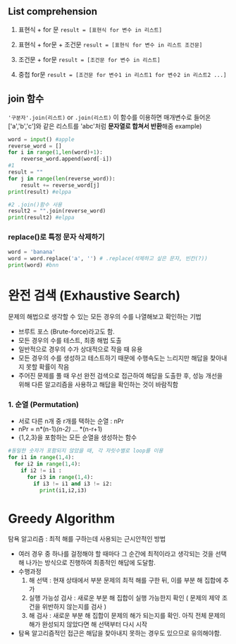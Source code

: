 ## List comprehension

1. 표현식 + for 문
  `result = [표현식 for 변수 in 리스트]`
  
2. 표현식 + for문 + 조건문
  `result = [표현식 for 변수 in 리스트 조건문]`

3. 조건문 + for문
  `result = [조건문 for 변수 in 리스트]`
  
4. 중첩 for문
  `result = [조건문 for 변수1 in 리스트1 for 변수2 in 리스트2 ...]`

## join 함수
`'구분자'.join(리스트)` or `.join(리스트)`
이 함수를 이용하면 매개변수로 들어온 ['a','b','c']와 같은 리스트를 'abc'처럼 **문자열로 합쳐서 반환**해줌
example)
```python
word = input() #apple
reverse_word = []
for i in range(1,len(word)+1):
    reverse_word.append(word[-i])
#1
result = ""
for j in range(len(reverse_word)):
    result += reverse_word[j]
print(result) #elppa

#2 .join()함수 사용
result2 = "".join(reverse_word)
print(result2) #elppa
```

### replace()로 특정 문자 삭제하기
```python
word = 'banana'
word = word.replace('a', '') # .replace(삭제하고 싶은 문자, 빈칸(?))
print(word) #bnn
```


# 완전 검색 (Exhaustive Search)
문제의 해법으로 생각할 수 있는 모든 경우의 수를 나열해보고 확인하는 기법
- 브루트 포스 (Brute-force)라고도 함. 
- 모든 경우의 수를 테스트, 최종 해법 도출
- 일반적으로 경우의 수가 상대적으로 작을 때 유용
- 모든 경우의 수를 생성하고 테스트하기 때문에 수행속도는 느리지만 해답을 찾아내지 못할 확률이 작음
- 주어진 문제를 풀 때  우선 완전 검색으로 접근하여 해답을 도출한 후, 성능 개선을 위해 다른 알고리즘을 사용하고 해답을 확인하는 것이 바람직함

### 1. 순열 (Permutation)
- 서로 다른 n개 중 r개를 택하는 순열 : nPr
- nPr = n*(n-1)*(n-2)* ... *(n-r+1)
- {1,2,3}을 포함하는 모든 순열을 생성하는 함수
```python
#동일한 숫자가 포함되지 않았을 때, 각 자릿수별로 loop를 이용
for i1 in range(1,4):
  for i2 in range(1,4):
    if i2 != i1 : 
      for i3 in range(1,4):
        if i3 != i1 and i3 != i2:
          print(i1,i2,i3)
```

# Greedy Algorithm
탐욕 알고리즘 : 최적 해를 구하는데 사용되는 근시안적인 방법
- 여러 경우 중 하나를 걸정해야 할 때마다 그 순간에 최적이라고 생각되는 것을 선택해 나가는 방식으로 진행하여 최종적인 해답에 도달함.
- 수행과정
  1. 해 선택 : 현재 상태에서 부분 문제의 최적 해를 구한 뒤, 이를 부분 해 집합에 추가
  2. 실행 가능성 검사 : 새로운 부분 해 집합이 실행 가능한지 확인
   ( 문제의 제약 조건을 위반하지 않는지를 검사 )
  3. 해 검사 : 새로운 부분 해 집합이 문제의 해가 되는지를 확인.
      아직 전체 문제의 해가 완성되지 않았다면 해 선택부터 다시 시작
- 탐욕 알고리즘적인 접근은 해답을 찾아내지 못하는 경우도 있으므로 유의해야함.
